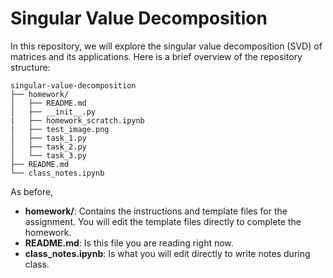 # Singular Value Decomposition

In this repository, we will explore the singular value decomposition (SVD) of matrices and its applications. Here is a brief overview of the repository structure:
```
singular-value-decomposition
├── homework/
│   ├── README.md
│   ├── __init__.py
|   ├── homework_scratch.ipynb
|   ├── test_image.png
│   ├── task_1.py
│   ├── task_2.py
│   └── task_3.py
├── README.md
└── class_notes.ipynb
```
As before,
- **homework/**: Contains the instructions and template files for the assignment. You will edit the template files directly to complete the homework.
- **README.md**: Is this file you are reading right now.
- **class_notes.ipynb**: Is what you will edit directly to write notes during class.
